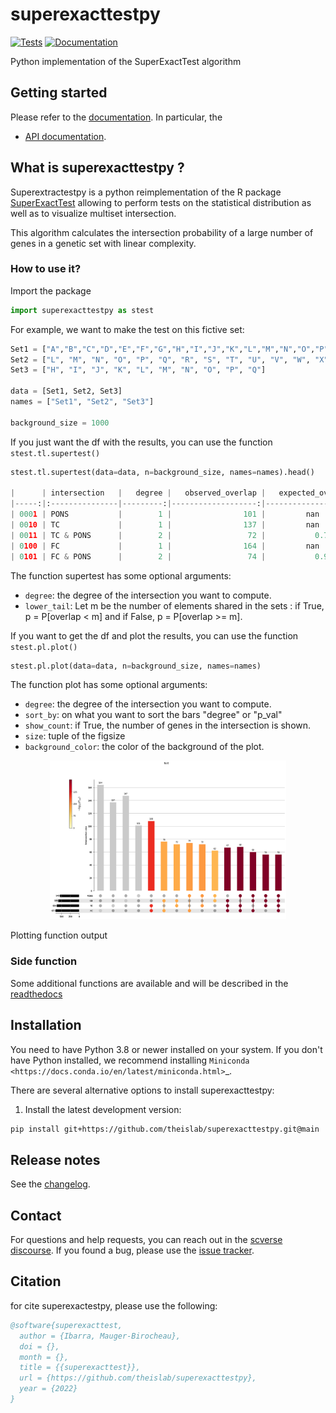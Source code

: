 # superexacttestpy

[![Tests][badge-tests]][link-tests]
[![Documentation][badge-docs]][link-docs]

[badge-tests]: https://img.shields.io/github/workflow/status/ilibarra/superexacttestpy/Test/main
[link-tests]: https://github.com/theislab/superexacttestpy/actions/workflows/test.yml
[badge-docs]: https://img.shields.io/readthedocs/superexacttestpy

Python implementation of the SuperExactTest algorithm

## Getting started

Please refer to the [documentation][link-docs]. In particular, the

-   [API documentation][link-api].

## What is superexacttestpy ?

Superextractestpy is a python reimplementation of the R package [SuperExactTest][r-package] allowing to perform tests on the statistical distribution as well as to visualize multiset intersection.

This algorithm calculates the intersection probability of a large number of genes in a genetic set with linear complexity.

### How to use it?

Import the package

```python
import superexacttestpy as stest
```

For example, we want to make the test on this fictive set:

```python
Set1 = ["A","B","C","D","E","F","G","H","I","J","K","L","M","N","O","P","Q"]
Set2 = ["L", "M", "N", "O", "P", "Q", "R", "S", "T", "U", "V", "W", "X", "Y", "Z"]
Set3 = ["H", "I", "J", "K", "L", "M", "N", "O", "P", "Q"]

data = [Set1, Set2, Set3]
names = ["Set1", "Set2", "Set3"]

background_size = 1000
```

If you just want the df with the results, you can use the function `stest.tl.supertest()`

```python
stest.tl.supertest(data=data, n=background_size, names=names).head()

|      | intersection   |   degree |   observed_overlap |   expected_overlap |   fold_enrichment |        p_value | elements           |
|-----:|:---------------|---------:|-------------------:|-------------------:|------------------:|---------------:|--------------------|
| 0001 | PONS           |        1 |                101 |         nan        |          nan      | nan            | AATF, ABHD12, ...  |
| 0010 | TC             |        1 |                137 |         nan        |          nan      | nan            | ABHD12, ACCS, ...  |
| 0011 | TC & PONS      |        2 |                 72 |           0.760442 |           94.6818 |   2.09933e-138 | ABHD12, ACCS, ...  |
| 0100 | FC             |        1 |                164 |         nan        |          nan      | nan            | ABHD12, ADAD2, ... |
| 0101 | FC & PONS      |        2 |                 74 |           0.91031  |           81.291  |   3.3931e-136  | ABHD12, AMFR, ...  |
```

The function supertest has some optional arguments:

-   `degree`: the degree of the intersection you want to compute.
-   `lower_tail`: Let m be the number of elements shared in the sets : if True, p = P[overlap < m] and if False, p = P[overlap >= m].

If you want to get the df and plot the results, you can use the function `stest.pl.plot()`

```python
stest.pl.plot(data=data, n=background_size, names=names)
```

The function plot has some optional arguments:

-   `degree`: the degree of the intersection you want to compute.
-   `sort_by`: on what you want to sort the bars "degree" or "p_val"
-   `show_count`: if True, the number of genes in the intersection is shown.
-   `size`: tuple of the figsize
-   `background_color`: the color of the background of the plot.

<p align="center">
  <img src="./sketch/supertest.png?raw=true" style="width:75%">
</p>

Plotting function output

### Side function

Some additional functions are available and will be described in the [readthedocs][link-api]

## Installation

You need to have Python 3.8 or newer installed on your system. If you don't have
Python installed, we recommend installing `Miniconda <https://docs.conda.io/en/latest/miniconda.html>`\_.

There are several alternative options to install superexacttestpy:

<!--
1) Install the latest release of `superexacttestpy` from `PyPI <https://pypi.org/project/superexacttestpy/>`_:

```bash
pip install superexacttestpy
```
-->

1. Install the latest development version:

```bash
pip install git+https://github.com/theislab/superexacttestpy.git@main
```

## Release notes

See the [changelog][changelog].

## Contact

For questions and help requests, you can reach out in the [scverse discourse][scverse-discourse].
If you found a bug, please use the [issue tracker][issue-tracker].

## Citation

for cite superexactestpy, please use the following:

```bibtex
@software{superexacttest,
  author = {Ibarra, Mauger-Birocheau},
  doi = {},
  month = {},
  title = {{superexacttest}},
  url = {https://github.com/theislab/superexacttestpy},
  year = {2022}
}
```

[scverse-discourse]: https://discourse.scverse.org/
[issue-tracker]: https://github.com/theislab/superexacttestpy/issues
[changelog]: https://superexacttestpy.readthedocs.io/en/latest/changelog.html
[link-docs]: https://superexacttestpy.readthedocs.io/en/latest/#
[link-api]: https://superexacttestpy.readthedocs.io/en/latest/api.html
[r-package]: https://github.com/mw201608/SuperExactTest
